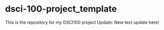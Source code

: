 # dsci-100-project_template
This is the repository for my DSCI100 project
Update: New text update here!